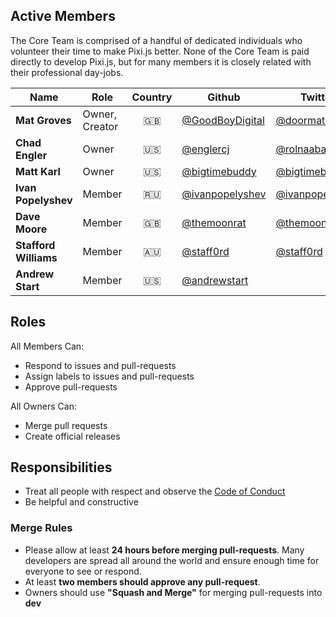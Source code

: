 ## Active Members

The Core Team is comprised of a handful of dedicated individuals who volunteer their time to make Pixi.js better. None of the Core Team is paid directly to develop Pixi.js, but for many members it is closely related with their professional day-jobs. 

|Name|Role|Country|Github|Twitter|
|---|---|:---:|---|---|
|**Mat Groves**|Owner, Creator|🇬🇧 |[@GoodBoyDigital](https://github.com/GoodBoyDigital)|[@doormat23](https://twitter.com/doormat23)|
|**Chad Engler**|Owner|🇺🇸 |[@englercj](https://github.com/englercj)|[@rolnaaba](https://twitter.com/rolnaaba)|
|**Matt Karl**|Owner|🇺🇸 |[@bigtimebuddy](https://github.com/bigtimebuddy)|[@bigtimebuddy](https://twitter.com/bigtimebuddy)|
|**Ivan Popelyshev**|Member|🇷🇺 |[@ivanpopelyshev](https://github.com/ivanpopelyshev)|[@ivanpopelyshev](https://twitter.com/ivanpopelyshev)|
|**Dave Moore**|Member|🇬🇧 |[@themoonrat](https://github.com/themoonrat)|[@themoonrat](https://twitter.com/themoonrat)|
|**Stafford Williams**|Member|🇦🇺 |[@staff0rd](https://github.com/staff0rd)|[@staff0rd](https://twitter.com/staff0rd)|
|**Andrew Start**|Member|🇺🇸 |[@andrewstart](https://github.com/andrewstart)||

## Roles

All Members Can:
* Respond to issues and pull-requests
* Assign labels to issues and pull-requests
* Approve pull-requests

All Owners Can:
* Merge pull requests
* Create official releases

## Responsibilities

* Treat all people with respect and observe the [Code of Conduct](https://github.com/pixijs/pixi.js/blob/dev/CODE_OF_CONDUCT.md)
* Be helpful and constructive

### Merge Rules

* Please allow at least **24 hours before merging pull-requests**. Many developers are spread all around the world and ensure enough time for everyone to see or respond.
* At least **two members should approve any pull-request**.
* Owners should use **"Squash and Merge"** for merging pull-requests into **dev**